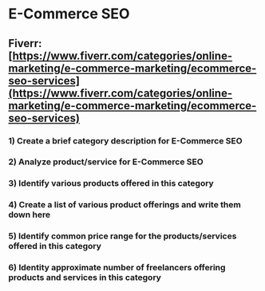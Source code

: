 # E-Commerce SEO
## Fiverr: [https://www.fiverr.com/categories/online-marketing/e-commerce-marketing/ecommerce-seo-services](https://www.fiverr.com/categories/online-marketing/e-commerce-marketing/ecommerce-seo-services)
### 1) Create a brief category description for E-Commerce SEO
### 2) Analyze product/service for E-Commerce SEO
### 3) Identify various products offered in this category
### 4) Create a list of various product offerings and write them down here
### 5) Identify common price range for the products/services offered in this category
### 6) Identity approximate number of freelancers offering products and services in this category
